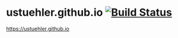 # ustuehler.github.io [![Build Status](https://travis-ci.org/ustuehler/ustuehler.github.io.svg?branch=hack)](https://travis-ci.org/ustuehler/ustuehler.github.io)

https://ustuehler.github.io
